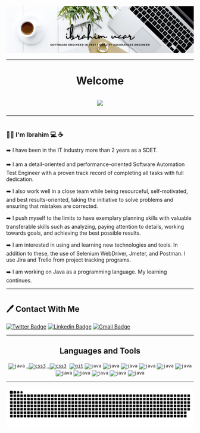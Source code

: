 
<img src="uchar.jpeg" width="auto"> 

---
# <h1 align="center">  Welcome 

 <h2 align="center">
 <a href="https://github.com/DenverCoder1/readme-typing-svg"><img src="https://readme-typing-svg.herokuapp.com?lines=Software+Development+Engineer+in+Test;%20%20Java%20|%20OOP%20|%20Selenium%20|%20SQL%20|%20API%20;Always%20Learning%20New%20Things...&center=true&width=500&height=50"></a>
  
---
  
# <h3 align="left"> 👨‍💼 I'm Ibrahim 💻 ☕ 
 
➡️ I have been in the IT industry more than 2 years as a SDET.</p>
➡️ I am a detail-oriented and performance-oriented Software Automation Test Engineer with a proven track record of completing all tasks with full dedication.</p>
➡️ I also work well in a close team while being resourceful, self-motivated, and best results-oriented, taking the initiative to solve problems and ensuring that mistakes are corrected.</p>
➡️ I push myself to the limits to have exemplary planning skills with valuable transferable skills such as analyzing, paying attention to details, working towards goals, and achieving the best possible results.</p> 
➡️ I am interested in using and learning new technologies and tools. In addition to these, the use of Selenium WebDriver, Jmeter, and Postman. I use Jira and Trello from project tracking programs.</p> 
➡️ I am working on Java as a programming language. My learning continues.
 
 
 
 
---

# <h2> :pen: Contact With Me 



 
[![Twitter Badge](https://img.shields.io/badge/-@ibrahim-1ca0f1?style=flat-square&labelColor=1ca0f1&logo=twitter&logoColor=white&link=https://twitter.com/sdet_ibrhm_ucar)](https://twitter.com/sdet_ibrhm_ucar) [![Linkedin Badge](https://img.shields.io/badge/-ibrahimucar-blue?style=flat-square&logo=Linkedin&logoColor=white&link=https://www.linkedin.com/in/ibrhmucar/)](https://www.linkedin.com/in/ibrhmucar/) [![Gmail Badge](https://img.shields.io/badge/-ibrhmucar@gmail.com-c14438?style=flat-square&logo=Gmail&logoColor=white&link=mailto:ibrhmucar@gmail.com)](mailto:ibrhmucar@gmail.com)

---

 <h2 align="center"> Languages and Tools  </h2> 

<p align="center"> 
<code><a target="_blank"><img src="https://cdn-icons-png.flaticon.com/512/5968/5968282.png" alt="java" width="40" height="40"/></a></code>
<code><a href="https://www.selenium.dev" target="_blank"> <img src="https://upload.wikimedia.org/wikipedia/commons/d/d5/Selenium_Logo.png" alt="css3" width="40" height="40"/></a></code>
<code><a href="https://www.postman.com/" target="_blank"> <img src="https://res.cloudinary.com/postman/image/upload/t_team_logo/v1629869194/team/2893aede23f01bfcbd2319326bc96a6ed0524eba759745ed6d73405a3a8b67a8" alt="css3" width="40" height="40"/></a></code>
&nbsp;<code><a href="https://git-scm.com/" target="_blank"><img src="https://www.vectorlogo.zone/logos/git-scm/git-scm-icon.svg" alt="git" width="40" height="40"/></a></code>
<code><a target="_blank"><img src=https://cdn2.limonhost.net/wp-content/uploads/2021/07/Sql_data_base_with_logo.png alt="java" width="40" height="40"/></a></code>
<code><a target="_blank"><img src=https://www.fujitsu.com/fts/Images/Oracle%20logo%20250x53_tcm21-29612.jpg alt="java" width="40" height="40"/></a></code>
<code><a target="_blank"><img src=https://www.yazilimevi.com/images/virtuemart/product/JetBrains-IntelliJ-IDEA-Ultimate-2018-indir.png alt="java" width="40" height="40"/></a></code>
<code><a target="_blank"><img src=https://play-lh.googleusercontent.com/85WnuKkqDY4gf6tndeL4_Ng5vgRk7PTfmpI4vHMIosyq6XQ7ZGDXNtYG2s0b09kJMw=w240-h480 alt="java" width="40" height="40"/></a></code>
<code><a target="_blank"><img src=https://brandslogos.com/wp-content/uploads/images/large/cucumber-logo.png alt="java" width="40" height="40"/></a></code>
<code><a target="_blank"><img src=https://avatars.githubusercontent.com/u/874086?s=200&v=4 alt="java" width="40" height="40"/></a></code>
<code><a target="_blank"><img src=https://www.skillrary.com/uploads/course/1232_medium.png alt="java" width="40" height="40"/></a></code>
<code><a target="_blank"><img src=https://upload.wikimedia.org/wikipedia/commons/e/e9/Jenkins_logo.svg alt="java" width="40" height="40"/></a></code>
<code><a target="_blank"><img src=https://www.metaltoad.com/sites/default/files/styles/large_personal_photo_870x500_/public/2020-05/aws-logo-blog-header.png?itok=t4o3meiH alt="java" width="40" height="40"/></a></code>
<code><a target="_blank"><img src=https://theqaconnection.files.wordpress.com/2020/12/untitled-design-23.png?w=840 alt="java" width="40" height="40"/></a></code>
<code><a target="_blank"><img src= https://www.gokhancanpolat.com/sites/default/files/pictures/Agile.png alt="java" width="40" height="40"/></a></code>
 

---

<div align="center">
  <a href="https://1999azzar.github.io/1999AZZAR/">
  <img  src="https://github.com/1999AZZAR/1999AZZAR/blob/main/resources/img/grid-snake.svg"
       alt="snake" /></a>
</div>





